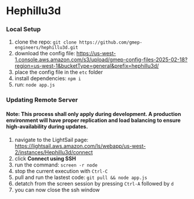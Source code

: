 # Hephillu3d

### Local Setup

1. clone the repo: `git clone https://github.com/gmep-engineers/hephillu3d.git`
1. download the config file: https://us-west-1.console.aws.amazon.com/s3/upload/gmep-config-files-2025-02-18?region=us-west-1&bucketType=general&prefix=hephillu3d/
1. place the config file in the `etc` folder
1. install dependencies: `npm i`
1. run: `node app.js`

### Updating Remote Server

#### Note: This process shall only apply during development. A production environment will have proper replication and load balancing to ensure high-availability during updates.

1. navigate to the LightSail page: https://lightsail.aws.amazon.com/ls/webapp/us-west-2/instances/Hephillu3d/connect
1. click **Connect using SSH**
1. run the command: `screen -r node`
1. stop the current execution with `Ctrl-C`
1. pull and run the lastest code: `git pull && node app.js`
1. detatch from the screen session by pressing `Ctrl-A` followed by `d`
1. you can now close the ssh window
